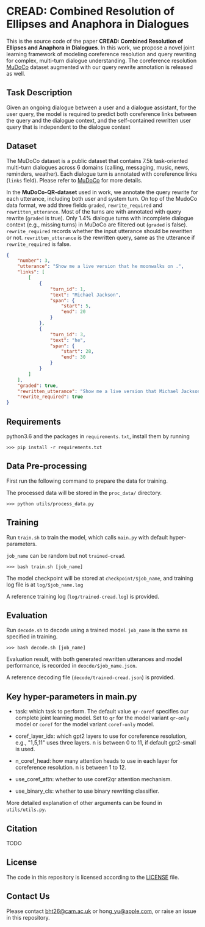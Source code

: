 # CREAD: Combined Resolution of Ellipses and Anaphora in Dialogues 
This is the source code of the paper **CREAD: Combined Resolution of Ellipses and Anaphora in Dialogues**.
In this work, we propose a novel joint learning framework of modeling coreference resolution and query rewriting for complex, multi-turn dialogue understanding.
The coreference resolution [MuDoCo](https://github.com/facebookresearch/mudoco) dataset augmented with our query rewrite annotation is released as well.

## Task Description
Given an ongoing dialogue between a user and a dialogue assistant, for the user query, the model is required to predict both coreference links between the query and the dialogue context, and the self\-contained rewritten user query that is independent to the dialogue context

## Dataset
The MuDoCo dataset is a public dataset that contains 7.5k task\-oriented multi\-turn dialogues across 6 domains (calling, messaging, music, news, reminders, weather). Each dialogue turn is annotated with coreference links (`links` field). Please refer to [MuDoCo](https://github.com/facebookresearch/mudoco) for more details.

In the **MuDoCo\-QR\-dataset** used in work, we annotate the query rewrite for each utterance, including both user and system turn. On top of the MudoCo data format, we add three fields `graded`, `rewrite_required` and `rewritten_utterance`. Most of the turns are with annotated with query rewrite (`graded` is true). Only 1.4% dialogue turns with incomplete dialogue context (e.g., missing turns) in MuDoCo are filtered out (`graded` is false). `rewrite_required` records whether the input utterance should be rewritten or not. `rewritten_utterance` is the rewritten query, same as the utterance if `rewrite_required` is false.

```json
{
    "number": 3,
    "utterance": "Show me a live version that he moonwalks on .",
    "links": [
        [
            {
                "turn_id": 1,
                "text": "Michael Jackson",
                "span": {
                    "start": 5,
                    "end": 20
                }
            },
            {
                "turn_id": 3,
                "text": "he",
                "span": {
                    "start": 28,
                    "end": 30
                }
            }
        ]
    ],
    "graded": true,
    "rewritten_utterance": "Show me a live version that Michael Jackson moonwalks on",
    "rewrite_required": true
}
```

## Requirements
python3.6 and the packages in `requirements.txt`, install them by running
```console
>>> pip install -r requirements.txt
```

## Data Pre-processing
First run the following command to prepare the data for training.

The processed data will be stored in the `proc_data/` directory.

```console
>>> python utils/process_data.py
```


## Training
Run `train.sh` to train the model, which calls `main.py` with default hyper-parameters.

`job_name` can be random but not `trained-cread`.

```console
>>> bash train.sh [job_name]
```

The model checkpoint will be stored at `checkpoint/$job_name`, and training log file is at `log/$job_name.log`

A reference training log (`log/trained-cread.log`) is provided.


## Evaluation
Run `decode.sh` to decode using a trained model. `job_name` is the same as specified in training.

```console
>>> bash decode.sh [job_name]
```

Evaluation result, with both generated rewritten utterances and model performance, is recorded in `deocde/$job_name.json`.

A reference decoding file (`decode/trained-cread.json`) is provided.



## Key hyper-parameters in main.py
- task: which task to perform. The default value `qr-coref` specifies our complete joint learning model. Set to `qr` for the model variant `qr-only` model or `coref` for the model variant `coref-only` model.

- coref\_layer\_idx: which gpt2 layers to use for coreference resolution, e.g., "1,5,11" uses three layers. n is between 0 to 11, if default gpt2\-small is used.
- n\_coref\_head: how many attention heads to use in each layer for coreference resolution. n is between 1 to 12.
- use_coref\_attn: whether to use coref2qr attention mechanism.
- use\_binary\_cls: whether to use binary rewriting classifier.

More detailed explanation of other arguments can be found in `utils/utils.py`.

## Citation
TODO

## License
The code in this repository is licensed according to the [LICENSE](LICENSE) file.

## Contact Us
Please contact bht26@cam.ac.uk or hong\_yu@apple.com, or raise an issue in this repository.
